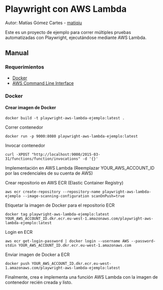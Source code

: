 # Playwright con AWS Lambda

Autor: Matías Gómez Cartes - [matiqiu](https://github.com/matiqiu)

Este es un proyecto de ejemplo para correr múltiples pruebas automatizadas con Playwright, ejecutándose mediante AWS Lambda.

## Manual

### Requerimientos
- [Docker](https://www.docker.com/)
- [AWS Command Line Interface](https://aws.amazon.com/cli/)

### Docker

#### Crear imagen de Docker
```
docker build -t playwright-aws-lambda-ejemplo:latest .
```
Correr contenedor
```
docker run -p 9000:8080 playwright-aws-lambda-ejemplo:latest
```

Invocar contenedor
```
curl -XPOST "http://localhost:9000/2015-03-31/functions/function/invocations" -d '{}'
```

Implementación en AWS Lambda
(Reemplazar YOUR_AWS_ACCOUNT_ID por las credenciales de su cuenta de AWS)

Crear repositorio en AWS ECR (Elastic Container Registry)
```
aws ecr create-repository --repository-name playwright-aws-lambda-ejemplo --image-scanning-configuration scanOnPush=true
```

Etiquetar la imagen de Docker para el repositorio ECR
```
docker tag playwright-aws-lambda-ejemplo:latest YOUR_AWS_ACCOUNT_ID.dkr.ecr.eu-west-1.amazonaws.com/playwright-aws-lambda-ejemplo:latest
```

Login en ECR
```
aws ecr get-login-password | docker login --username AWS --password-stdin YOUR_AWS_ACCOUNT_ID.dkr.ecr.eu-west-1.amazonaws.com
```

Enviar imagen de Docker a ECR
```
docker push YOUR_AWS_ACCOUNT_ID.dkr.ecr.eu-west-1.amazonaws.com/playwright-aws-lambda-ejemplo:latest
```

Finalmente, crea e implementa una función AWS Lambda con la imagen de contenedor recién creada y listo.
